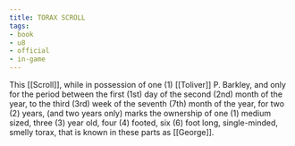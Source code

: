 ```yaml
---
title: TORAX SCROLL
tags:
- book
- u8
- official
- in-game
---
```


  
This [[Scroll]], while in possession of one (1) [[Toliver]] P. Barkley, and only for the period between the first (1st) day of the second (2nd) month of the year, to the third (3rd) week of the seventh (7th) month of the year, for two (2) years, (and two years only) marks the ownership of one (1) medium sized, three (3) year old, four (4) footed, six (6) foot long, single-minded, smelly torax, that is known in these parts as [[George]].  